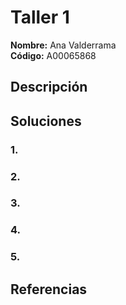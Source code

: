 # Taller 1

**Nombre:** Ana Valderrama  
**Código:** A00065868

## Descripción


## Soluciones

### 1.
### 2.
### 3.
### 4.
### 5.

## Referencias
